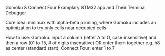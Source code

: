 Gomoku & Connect Four Examplary STM32 app and Their Terminal Debugger

Core idea: minimax with alpha-beta pruning, where Gomoku includes an optimization to try only cells near occupied cells

How to use:
Gomoku: input a column (letter A to O, case insensitive) and then a row (01 to 15, # of digits insensitive) OR enter them together
        e.g. h8 as center (standard start);
Connect Four: enter 1 to 7
